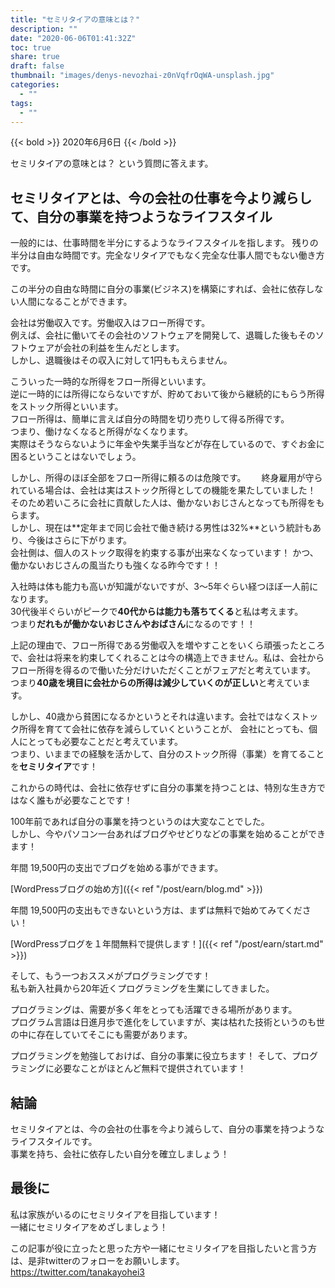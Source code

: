 ```yaml
---
title: "セミリタイアの意味とは？"
description: ""
date: "2020-06-06T01:41:32Z"
toc: true
share: true
draft: false
thumbnail: "images/denys-nevozhai-z0nVqfrOqWA-unsplash.jpg"
categories:
  - ""
tags:
  - ""
---
```


{{< bold >}}
2020年6月6日
{{< /bold >}}

セミリタイアの意味とは？
という質問に答えます。

<!--more-->

## セミリタイアとは、今の会社の仕事を今より減らして、自分の事業を持つようなライフスタイル

一般的には、仕事時間を半分にするようなライフスタイルを指します。
残りの半分は自由な時間です。完全なリタイアでもなく完全な仕事人間でもない働き方です。  

この半分の自由な時間に自分の事業(ビジネス)を構築にすれば、会社に依存しない人間になることができます。  

会社は労働収入です。労働収入はフロー所得です。  
例えば、会社に働いてその会社のソフトウェアを開発して、退職した後もそのソフトウェアが会社の利益を生んだとします。  
しかし、退職後はその収入に対して1円ももえらません。  

こういった一時的な所得をフロー所得といいます。  
逆に一時的には所得にならないですが、貯めておいて後から継続的にもらう所得をストック所得といいます。  
フロー所得は、簡単に言えば自分の時間を切り売りして得る所得です。  
つまり、働けなくなると所得がなくなります。  
実際はそうならないように年金や失業手当などが存在しているので、すぐお金に困るということはないでしょう。  

しかし、所得のほぼ全部をフロー所得に頼るのは危険です。　　
終身雇用が守られている場合は、会社は実はストック所得としての機能を果たしていました！  
そのため若いころに会社に貢献した人は、働かないおじさんとなっても所得をもらます。  
しかし、現在は**定年まで同じ会社で働き続ける男性は32%**という統計もあり、今後はさらに下がります。  
会社側は、個人のストック取得を約束する事が出来なくなっています！
かつ、働かないおじさんの風当たりも強くなる昨今です！！

入社時は体も能力も高いが知識がないですが、3～5年ぐらい経つほぼ一人前になります。  
30代後半ぐらいがピークで**40代からは能力も落ちてくる**と私は考えます。  
つまり**だれもが働かないおじさんやおばさん**になるのです！！

上記の理由で、フロー所得である労働収入を増やすことをいくら頑張ったところで、会社は将来を約束してくれることは今の構造上できません。私は、会社からフロー所得を得るので働いた分だけいただくことがフェアだと考えています。 
つまり**40歳を境目に会社からの所得は減少していくのが正しい**と考えています。  

しかし、40歳から貧困になるかというとそれは違います。会社ではなくストック所得を育てて会社に依存を減らしていくということが、
会社にとっても、個人にとっても必要なことだと考えています。  
つまり、いままでの経験を活かして、自分のストック所得（事業）を育てることを**セミリタイア**です！

これからの時代は、会社に依存せずに自分の事業を持つことは、特別な生き方ではなく誰もが必要なことです！  

100年前であれば自分の事業を持つというのは大変なことでした。  
しかし、今やパソコン一台あればブログやせどりなどの事業を始めることができます！

年間 19,500円の支出でブログを始める事ができます。

[WordPressブログの始め方]({{< ref "/post/earn/blog.md" >}})  

年間 19,500円の支出もできないという方は、まずは無料で始めてみてください！

[WordPressブログを１年間無料で提供します！]({{< ref "/post/earn/start.md" >}})

そして、もう一つおススメがプログラミングです！  
私も新入社員から20年近くプログラミングを生業にしてきました。  

プログラミングは、需要が多く年をとっても活躍できる場所があります。  
プログラム言語は日進月歩で進化をしていますが、実は枯れた技術というのも世の中に存在していてそこにも需要があります。　　

プログラミングを勉強しておけば、自分の事業に役立ちます！
そして、プログラミングに必要なことがほとんど無料で提供されています！

## 結論

セミリタイアとは、今の会社の仕事を今より減らして、自分の事業を持つようなライフスタイルです。  
事業を持ち、会社に依存したい自分を確立しましょう！

## 最後に

私は家族がいるのにセミリタイアを目指しています！  
一緒にセミリタイアをめざしましょう！

この記事が役に立ったと思った方や一緒にセミリタイアを目指したいと言う方は、是非twitterのフォローをお願いします。  
https://twitter.com/tanakayohei3
